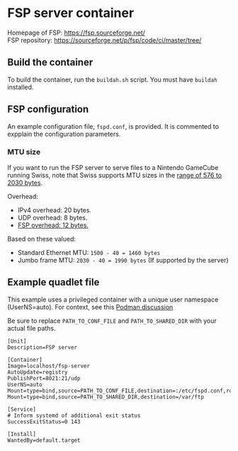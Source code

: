 # FSP server container
Homepage of FSP: https://fsp.sourceforge.net/  
FSP repository: https://sourceforge.net/p/fsp/code/ci/master/tree/

## Build the container
To build the container, run the `buildah.sh` script. You must have `buildah` installed.

## FSP configuration
An example configuration file, `fspd.conf`, is provided. It is commented to expplain the configuration parameters.

### MTU size
If you want to run the FSP server to serve files to a Nintendo GameCube running Swiss, note that Swiss supports MTU sizes in the [range of 576 to 2030 bytes](https://github.com/emukidid/swiss-gc/blob/ddce2040adc3f6b7f5834e1787b47840e13b652c/cube/swiss/source/devices/fsp/deviceHandler-FSP.c#L216C63-L216C72).

Overhead:

 - IPv4 overhead: 20 bytes.
 - UDP overhead: 8 bytes.
 - [FSP overhead: 12 bytes.](https://github.com/emukidid/swiss-gc/blob/ddce2040adc3f6b7f5834e1787b47840e13b652c/cube/swiss/source/devices/fsp/fsplib.h#L49)

Based on these valued:

 - Standard Ethernet MTU: `1500 - 40 = 1460 bytes`
 - Jumbo frame MTU: `2030 - 40 = 1990 bytes` (If supported by the server)

## Example quadlet file
This example uses a privileged container with a unique user namespace (UserNS=auto). For context, see this [Podman discussion](https://github.com/containers/podman/discussions/13728 )

Be sure to replace `PATH_TO_CONF_FILE` and `PATH_TO_SHARED_DIR` with your actual file paths.

```
[Unit]
Description=FSP server

[Container]
Image=localhost/fsp-server
AutoUpdate=registry
PublishPort=8021:21/udp
UserNS=auto
Mount=type=bind,source=PATH_TO_CONF_FILE,destination=:/etc/fspd.conf,ro=true
Mount=type=bind,source=PATH_TO_SHARED_DIR,destination=/var/ftp

[Service]
# Inform systemd of additional exit status
SuccessExitStatus=0 143

[Install]
WantedBy=default.target
```